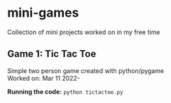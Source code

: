 # mini-games
Collection of mini projects worked on in my free time

## Game 1: Tic Tac Toe
Simple two person game created with python/pygame\
Worked on: Mar 11 2022-

**Running the code:** `python tictactoe.py`
